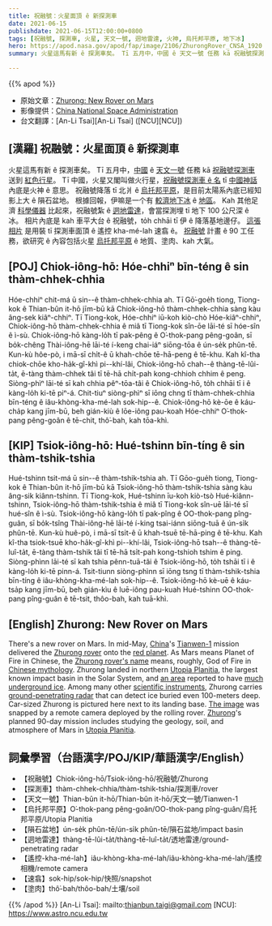 ```yaml
---
title: 祝融號：火星面頂 ê 新探測車
date: 2021-06-15
publishdate: 2021-06-15T12:00:00+0800
tags: [祝融號, 探測車, 火星, 天文一號, 迵地雷達, 火神, 烏托邦平原, 地下冰]
hero: https://apod.nasa.gov/apod/fap/image/2106/ZhurongRover_CNSA_1920.jpg
summary: 火星這馬有新 ê 探測車矣。 Tī 五月中，中國 ê 天文一號 任務 kā 祝融號探測車 送到 紅色行星。

---
```


{{% apod %}}

- 原始文章：[Zhurong: New Rover on Mars](https://apod.nasa.gov/apod/ap210615.html)
- 影像提供：[China National Space Administration](http://www.cnsa.gov.cn/)
- 台文翻譯：[An-Li Tsai][An-Li Tsai] ([NCU][NCU])

## [漢羅] 祝融號：火星面頂 ê 新探測車
火星這馬有新 ê 探測車矣。
Tī 五月中，[中國][China] ê [天文一號][Tianwen-1] 任務 kā [祝融號探測車][Zhurong rover] 送到 [紅色行星][red planet]。
Tī 中國，火星又閣叫做火行星，[祝融號探測車 ê 名][Zhurong rover's name] tī [中國神話][Chinese mythology] 內底是火神 ê 意思。
祝融號降落 tī 北爿 ê [烏托邦平原][Utopia Planitia 1]，是目前太陽系內底已經知影上大 ê 隕石盆地。
根據回報，伊嘛是一个有 [較濟地下冰][much underground ice] ê [地區][an area]。
Kah 其他足濟 [科學儀器][scientific instruments] 比起來，祝融號紮 ê [迵地雷達][ground-penetrating radar]，會當探測埋 tī 地下 100  公尺深 ê 冰。
相片內底是 kah 車平大台 ê 祝融號，to̍h chhāi tī 伊 ê 降落基地邊仔。
[這張相片][The image] 是用裝 tī 探測車面頂 ê 遙控 kha-mé-lah 速翕 ê。
[祝融號][Zhurong] 計畫 ê 90 工任務，欲研究 ê 內容包括火星 [烏托邦平原][Utopia Planitia 2] ê 地質、塗肉、kah 大氣。



## [POJ] Chiok-iông-hō: Hóe-chhiⁿ bīn-téng ê sin thàm-chhek-chhia

Hóe-chhiⁿ chit-má ū sin--ê thàm-chhek-chhia ah.
Tī Gō͘-goe̍h tiong, Tiong-kok ê Thian-bûn it-hō jīm-bū kā Chiok-iông-hō thàm-chhek-chhia sàng kàu âng-sek kiâⁿ-chhiⁿ.
Tī Tiong-kok, Hóe-chhiⁿ iū-koh kiò-chò Hóe-kiâⁿ-chhiⁿ, Chiok-iông-hō thàm-chhek-chhia ê miâ tī Tiong-kok sîn-ōe lāi-té sī hóe-sîn ê ì-sù.
Chiok-iông-hō kàng-lo̍h tī pak-pêng ê O͘-thok-pang pêng-goân, sī bo̍k-chêng Thài-iông-hē lāi-té í-keng chai-iáⁿ siōng-tōa ê ún-se̍k phûn-tē.
Kun-kù hôe-pò, i mā-sī chi̍t-ê ū khah-chōe tē-hā-peng ê tē-khu.
Kah kî-tha chiok-chōe kho-ha̍k-gî-khì pi--khí-lâi, Chiok-iông-hō chah--ê thàng-tē-lûi-ta̍t, ē-tàng thàm-chhek tâi tī tē-hā chi̍t-pah kong-chhioh chhim ê peng.
Siòng-phìⁿ lāi-té sī kah chhia pêⁿ-tōa-tâi ê Chiok-iông-hō, to̍h chhāi tī i ê kàng-lo̍h ki-tē piⁿ-á.
Chit-tiuⁿ siòng-phìⁿ sī iōng chng tī thàm-chhek-chhia bīn-téng ê iâu-khòng-kha-mé-lah sok-hip--ê.
Chiok-iông-hō kè-ōe ê káu-cha̍p kang jīm-bū, beh gián-kiù ê lōe-iông pau-koah Hóe-chhiⁿ O͘-thok-pang pêng-goân ê tē-chit, thô͘-bah, kah tōa-khì.




## [KIP] Tsiok-iông-hō: Hué-tshinn bīn-tíng ê sin thàm-tshik-tshia

Hué-tshinn tsit-má ū sin--ê thàm-tshik-tshia ah.
Tī Gōo-gue̍h tiong, Tiong-kok ê Thian-bûn it-hō jīm-bū kā Tsiok-iông-hō thàm-tshik-tshia sàng kàu âng-sik kiânn-tshinn.
Tī Tiong-kok, Hué-tshinn īu-koh kiò-tsò Hué-kiânn-tshinn, Tsiok-iông-hō thàm-tshik-tshia ê miâ tī Tiong-kok sîn-uē lāi-té sī hué-sîn ê ì-sù.
Tsiok-iông-hō kàng-lo̍h tī pak-pîng ê OO-thok-pang pîng-guân, sī bo̍k-tsîng Thài-iông-hē lāi-té í-king tsai-iánn siōng-tuā ê ún-si̍k phûn-tē.
Kun-kù huê-pò, i mā-sī tsi̍t-ê ū khah-tsuē tē-hā-ping ê tē-khu.
Kah kî-tha tsiok-tsuē kho-ha̍k-gî-khì pi--khí-lâi, Tsiok-iông-hō tsah--ê thàng-tē-luî-ta̍t, ē-tàng thàm-tshik tâi tī tē-hā tsi̍t-pah kong-tshioh tshim ê ping.
Siòng-phìnn lāi-té sī kah tshia pênn-tuā-tâi ê Tsiok-iông-hō, to̍h tshāi tī i ê kàng-lo̍h ki-tē pinn-á.
Tsit-tiunn siòng-phìnn sī iōng tsng tī thàm-tshik-tshia bīn-tíng ê iâu-khòng-kha-mé-lah sok-hip--ê.
Tsiok-iông-hō kè-uē ê káu-tsa̍p kang jīm-bū, beh gián-kìu ê luē-iông pau-kuah Hué-tshinn OO-thok-pang pîng-guân ê tē-tsit, thôo-bah, kah tuā-khì.



## [English] Zhurong: New Rover on Mars
There's a new rover on Mars.
In mid-May, [China][China]'s [Tianwen-1][Tianwen-1] mission delivered the [Zhurong rover][Zhurong rover] onto the [red planet][red planet].
As Mars means Planet of Fire in Chinese, the [Zhurong rover's name][Zhurong rover's name] means, roughly, God of Fire in [Chinese mythology][Chinese mythology].
Zhurong landed in northern [Utopia Planitia][Utopia Planitia 1], the largest known impact basin in the Solar System, and [an area][an area] reported to have [much underground ice][much underground ice].
Among many other [scientific instruments][scientific instruments], Zhurong carries [ground-penetrating radar][ground-penetrating radar] that can detect ice buried even 100-meters deep.
Car-sized Zhurong is pictured here next to its landing base.
[The image][The image] was snapped by a remote camera deployed by the rolling rover.
[Zhurong][Zhurong]'s planned 90-day mission includes studying the geology, soil, and atmosphere of Mars in [Utopia Planitia][Utopia Planitia 2].




## 詞彙學習（台語漢字/POJ/KIP/華語漢字/English）

- 【祝融號】Chiok-iông-hō/Tsiok-iông-hō/祝融號/Zhurong
- 【探測車】thàm-chhek-chhia/thàm-tshik-tshia/探測車/rover
- 【天文一號】Thian-bûn it-hō/Thian-bûn it-hō/天文一號/Tianwen-1
- 【烏托邦平原】O͘-thok-pang pêng-goân/OO-thok-pang pîng-guân/烏托邦平原/Utopia Planitia
- 【隕石盆地】ún-se̍k phûn-tē/ún-si̍k phûn-tē/隕石盆地/impact basin
- 【迵地雷達】thàng-tē-lûi-ta̍t/thàng-tē-luî-ta̍t/透地雷達/ground-penetrating radar
- 【遙控-kha-mé-lah】iâu-khòng-kha-mé-lah/iâu-khòng-kha-mé-lah/遙控相機/remote camera
- 【速翕】sok-hip/sok-hip/快照/snapshot
- 【塗肉】thô͘-bah/thôo-bah/土壤/soil


{{% /apod %}}
[An-Li Tsai]: mailto:thianbun.taigi@gmail.com
[NCU]: https://www.astro.ncu.edu.tw


[China]:https://en.wikipedia.org/wiki/China
[Tianwen-1]:https://en.wikipedia.org/wiki/Tianwen-1
[Zhurong rover]:https://en.wikipedia.org/wiki/Zhurong_(rover)
[red planet]:https://solarsystem.nasa.gov/planets/mars/overview/
[Zhurong rover's name]:https://en.wikipedia.org/wiki/Zhurong
[Chinese mythology]:https://en.wikipedia.org/wiki/Chinese_mythology
[Utopia Planitia 1]:https://en.wikipedia.org/wiki/Utopia_Planitia
[an area]:https://apod.nasa.gov/apod/fap/ap210521.html
[much underground ice]:https://www.jpl.nasa.gov/news/mars-ice-deposit-holds-as-much-water-as-lake-superior
[scientific instruments]:https://www.universetoday.com/151321/zhurong-is-rolling-on-mars/
[ground-penetrating radar]:https://en.wikipedia.org/wiki/Ground-penetrating_radar
[The image]:http://www.cnsa.gov.cn/n6759533/c6812126/content.html
[Zhurong]:https://www.lpi.usra.edu/planetary_news/2021/06/01/chinas-zhurong-rover-lands-on-mars/
[Utopia Planitia 2]:https://en.wikipedia.org/wiki/Zhurong_(rover)#Gallery

